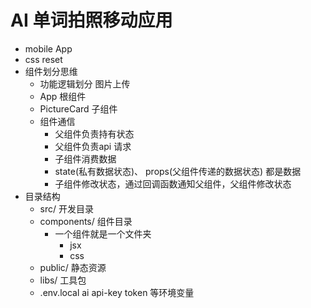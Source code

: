# AI 单词拍照移动应用

- mobile App
- css reset   
- 组件划分思维
  - 功能逻辑划分 图片上传
  - App 根组件
  - PictureCard 子组件
  - 组件通信
     - 父组件负责持有状态
     - 父组件负责api 请求
     - 子组件消费数据
     - state(私有数据状态)、 props(父组件传递的数据状态) 都是数据
     - 子组件修改状态，通过回调函数通知父组件，父组件修改状态
- 目录结构 
  - src/ 开发目录 
  - components/ 组件目录
    - 一个组件就是一个文件夹
      - jsx
      - css 
  - public/ 静态资源
  - libs/ 工具包
  - .env.local  ai api-key token 等环境变量
